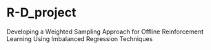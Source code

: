 # R-D_project
Developing a Weighted Sampling Approach for Offline Reinforcement Learning Using Imbalanced Regression Techniques
